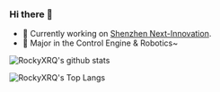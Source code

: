 ### Hi there 👋

- 🔭 Currently working on [Shenzhen Next-Innovation](https://github.com/FRCNextInnovation).
- 🌱 Major in the Control Engine & Robotics~

![RockyXRQ's github stats](https://github-readme-stats.vercel.app/api?username=RockyXRQ&count_private=true&show_icons=true)

![RockyXRQ's Top Langs](https://github-readme-stats.vercel.app/api/top-langs/?username=RockyXRQ&layout=compact)
